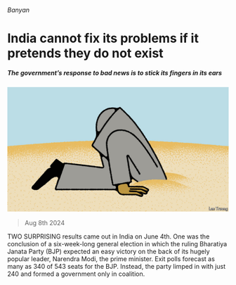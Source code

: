 ###### Banyan

# India cannot fix its problems if it pretends they do not exist 

##### The government’s response to bad news is to stick its fingers in its ears 

![image](images/20240810_ASD000.jpg) 

> Aug 8th 2024 

TWO SURPRISING results came out in India on June 4th. One was the conclusion of a six-week-long general election in which the ruling Bharatiya Janata Party (BJP) expected an easy victory on the back of its hugely popular leader, Narendra Modi, the prime minister. Exit polls forecast as many as 340 of 543 seats for the BJP. Instead, the party limped in with just 240 and formed a government only in coalition. 

